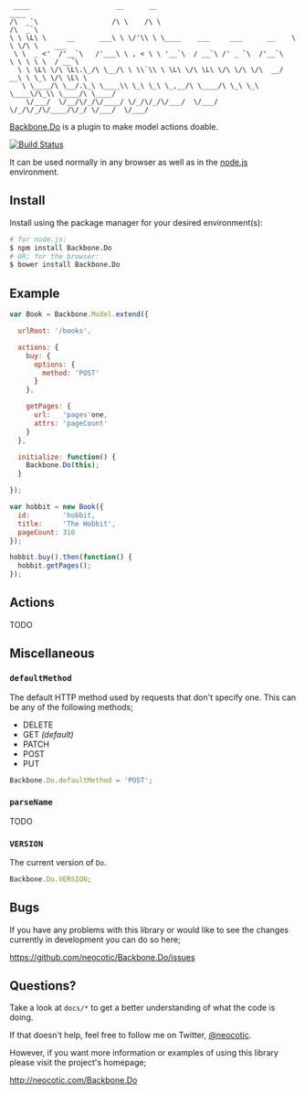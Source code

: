     ____                     __      __                                  ____
    /\  _`\                  /\ \    /\ \                                /\  _`\
    \ \ \L\ \     __      ___\ \ \/'\\ \ \____    ___     ___      __    \ \ \/\ \    ___
     \ \  _ <'  /'__`\   /'___\ \ , < \ \ '__`\  / __`\ /' _ `\  /'__`\   \ \ \ \ \  / __`\
      \ \ \L\ \/\ \L\.\_/\ \__/\ \ \\`\\ \ \L\ \/\ \L\ \/\ \/\ \/\  __/  __\ \ \_\ \/\ \L\ \
       \ \____/\ \__/.\_\ \____\\ \_\ \_\ \_,__/\ \____/\ \_\ \_\ \____\/\_\\ \____/\ \____/
        \/___/  \/__/\/_/\/____/ \/_/\/_/\/___/  \/___/  \/_/\/_/\/____/\/_/ \/___/  \/___/

[Backbone.Do][] is a plugin to make model actions doable.

[![Build Status](https://secure.travis-ci.org/neocotic/Backbone.Do.png)](http://travis-ci.org/neocotic/Backbone.Do)

It can be used normally in any browser as well as in the [node.js][] environment.

## Install

Install using the package manager for your desired environment(s):

``` bash
# for node.js:
$ npm install Backbone.Do
# OR; for the browser:
$ bower install Backbone.Do
```

## Example

``` javascript
var Book = Backbone.Model.extend({

  urlRoot: '/books',

  actions: {
    buy: {
      options: {
        method: 'POST'
      }
    },

    getPages: {
      url:   'pages'one,
      attrs: 'pageCount'
    }
  },

  initialize: function() {
    Backbone.Do(this);
  }

});

var hobbit = new Book({
  id:        'hobbit,
  title:     'The Hobbit',
  pageCount: 310
});

hobbit.buy().then(function() {
  hobbit.getPages();
});
```

## Actions

TODO

## Miscellaneous

### `defaultMethod`

The default HTTP method used by requests that don't specify one. This can be any of the following
methods;

- DELETE
- GET *(default)*
- PATCH
- POST
- PUT

``` javascript
Backbone.Do.defaultMethod = 'POST';
```

### `parseName`

TODO

### `VERSION`

The current version of `Do`.

``` javascript
Backbone.Do.VERSION;
```

## Bugs

If you have any problems with this library or would like to see the changes currently in
development you can do so here;

https://github.com/neocotic/Backbone.Do/issues

## Questions?

Take a look at `docs/*` to get a better understanding of what the code is doing.

If that doesn't help, feel free to follow me on Twitter, [@neocotic][].

However, if you want more information or examples of using this library please visit the project's
homepage;

http://neocotic.com/Backbone.Do

[@neocotic]: https://twitter.com/neocotic
[Backbone.Do]: http://neocotic.com/Backbone.Do
[node.js]: http://nodejs.org
